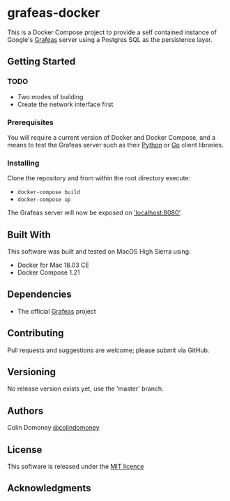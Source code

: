 # grafeas-docker

This is a Docker Compose project to provide a self contained instance of Google's [Grafeas](https://grafeas.io/) server using a Postgres SQL as the persistence layer.

## Getting Started

### TODO

* Two modes of building
* Create the network interface first

### Prerequisites

You will require a current version of Docker and Docker Compose, and a means to test the Grafeas server such as their [Python](https://github.com/grafeas/client-python) or [Go](https://github.com/grafeas/client-go) client libraries.

### Installing

Clone the repository and from within the root directory execute:

* ```docker-compose build```
* ```docker-compose up```

The Grafeas server will now be exposed on ['localhost:8080'](localhost:8080).

## Built With

This software was built and tested on MacOS High Sierra using:

* Docker for Mac 18.03 CE
* Docker Compose 1.21

## Dependencies

* The official [Grafeas](https://github.com/grafeas/grafeas) project

## Contributing

Pull requests and suggestions are welcome; please submit via GitHub.

## Versioning

No release version exists yet, use the 'master' branch.

## Authors

Colin Domoney [@colindomoney](https://twitter.com/colindomoney?lang=en)

## License

This software is released under the [MIT licence](https://github.com/createk-design/grafeas-docker/blob/master/LICENSE)

## Acknowledgments


